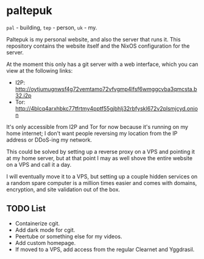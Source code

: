 # paltepuk

`pal` - building, `tep` - person, `uk` - my.

Paltepuk is my personal website, and also the server that runs it. This
repository contains the website itself and the NixOS configuration for the
server.

At the moment this only has a git server with a web interface, which you can
view at the following links:

- I2P: http://oytjumugnwsf4g72vemtamo72vfvgmp4lfsf6wmggcvba3qmcsta.b32.i2p
- Tor: http://4blcq4arxhbkc77tfrtmy4pptf55gjbhlj32rbfyskl672v2plsmjcyd.onion

It's only accessible from I2P and Tor for now because it's running on my home
internet; I don't want people reversing my location from the IP address or
DDoS-ing my network.

This could be solved by setting up a reverse proxy on a VPS and pointing it at my
home server, but at that point I may as well shove the entire website on a VPS
and call it a day.

I will eventually move it to a VPS, but setting up a couple hidden services on a
random spare computer is a million times easier and comes with domains, encryption, and
site validation out of the box.

## TODO List

- Containerize cgit.
- Add dark mode for cgit.
- Peertube or something else for my videos.
- Add custom homepage.
- If moved to a VPS, add access from the regular Clearnet and Yggdrasil.
